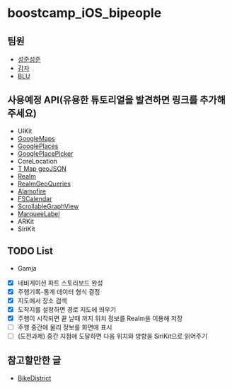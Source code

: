 # boostcamp_iOS_bipeople

## 팀원
* [성준성준](https://github.com/smart23033)
* [감자](https://github.com/sikurity)
* [BLU](https://github.com/chojunyng)

## 사용예정 API(유용한 튜토리얼을 발견하면 링크를 추가해주세요)
 - UIKit
 - [GoogleMaps](https://developers.google.com/maps/documentation/ios-sdk/?hl=ko)
 - [GooglePlaces](https://developers.google.com/places/ios-api/?hl=ko)
 - [GooglePlacePicker](https://developers.google.com/places/ios-api/placepicker?hl=ko)
 - CoreLocation
 - [T Map geoJSON](https://developers.skplanetx.com/apidoc/kor/geofencing/regions/geojson/)
 - [Realm](https://hanjungv.github.io/2017-02-08-2_Swift_RealmTodo1/)
 - [RealmGeoQueries](https://github.com/mhergon/RealmGeoQueries)
 - [Alamofire](https://outofbedlam.github.io/swift/2016/02/04/Alamofire/)
 - [FSCalendar](https://github.com/WenchaoD/FSCalendar)
 - [ScrollableGraphView](https://github.com/philackm/ScrollableGraphView)
 - [MarqueeLabel](https://github.com/cbpowell/MarqueeLabel)
 - ARKit
 - SiriKit

## TODO List
 * Gamja
  - [x] 네비게이션 파트 스토리보드 완성
  - [x] 주행기록-통계 데이터 형식 결정
  - [x] 지도에서 장소 검색
  - [x] 도착지를 설정하면 경로 지도에 띄우기
  - [x] 주행이 시작되면 끝 날때 까지 위치 정보를 Realm을 이용해 저장
  - [ ] 주행 중간에 물리 정보를 화면에 표시
  - [ ] (도전과제) 중간 지점에 도달하면 다음 위치와 방향을 SiriKit으로 읽어주기

## 참고할만한 글
 * [BikeDistrict](http://www.sphinfo.com/for_your_healthy_bikeriding_bikedistrict)
